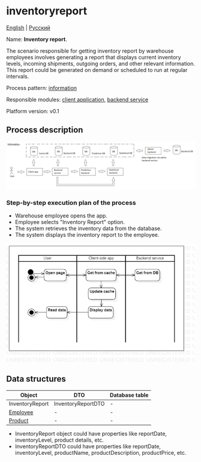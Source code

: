 # inventoryreport

[English](inventoryreport.md) | [Русский](inventoryreport.ru.md)

Name: **Inventory report**.

The scenario responsible for getting inventory report by warehouse employees involves generating a report that displays current inventory levels, incoming shipments, outgoing orders, and other relevant information. 
This report could be generated on demand or scheduled to run at regular intervals.

Process pattern: [information](../../processpatterns/information.md)

Responsible modules: [client application](../../frontend/warehouseclient.md), [backend service](../../backend/warehousebackend.md)

Platform version: v0.1

## Process description

![information_overall](../../img/processpatterns/information_overall.png)

### Step-by-step execution plan of the process

- Warehouse employee opens the app.
- Employee selects "Inventory Report" option.
- The system retrieves the inventory data from the database.
- The system displays the inventory report to the employee.

![customer.allorders](../../img/activitydiagrams/customer.allorders.png)

## Data structures

| Object | DTO | Database table |
| --- | ---- | --- |
| InventoryReport | InventoryReportDTO | - |
| [Employee](https://github.com/alexeysp11/workflow-lib/blob/main/src/Models/Business/InformationSystem/Employee.cs) | - | - |
| [Product](https://github.com/alexeysp11/workflow-lib/blob/main/src/Models/Business/Products/Product.cs) | - | - |

- InventoryReport object could have properties like reportDate, inventoryLevel, product details, etc. 
- InventoryReportDTO could have properties like reportDate, inventoryLevel, productName, productDescription, productPrice, etc.
